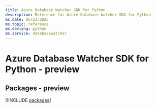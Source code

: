```yaml
---
title: Azure Database Watcher SDK for Python
description: Reference for Azure Database Watcher SDK for Python
ms.date: 05/23/2025
ms.topic: reference
ms.devlang: python
ms.service: databasewatcher
---
```

# Azure Database Watcher SDK for Python - preview
## Packages - preview
[!INCLUDE [packages](database-watcher-index.md)]